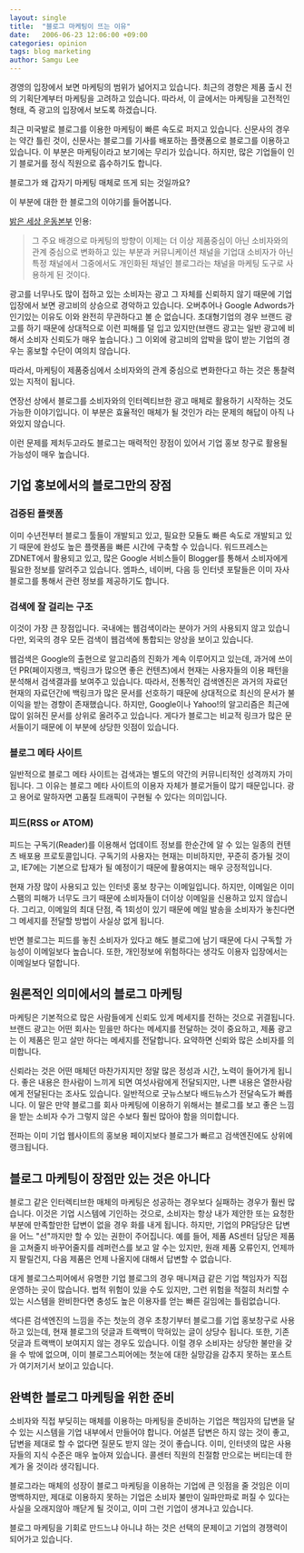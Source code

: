 ```yaml
---
layout: single
title:  "블로그 마케팅이 뜨는 이유"
date:   2006-06-23 12:06:00 +09:00
categories: opinion
tags: blog marketing
author: Samgu Lee
---
```

경영의 입장에서 보면 마케팅의 범위가 넒어지고 있습니다. 최근의 경향은 제품 출시 전의 기획단계부터 마케팅을 고려하고 있습니다. 따라서, 이 글에서는 마케팅을 고전적인 형태, 즉 광고의 입장에서 보도록 하겠습니다.

최근 미국발로 블로그를 이용한 마케팅이 빠른 속도로 퍼지고 있습니다. 신문사의 경우는 약간 틀린 것이, 신문사는 블로그를 기사를 배포하는 플랫폼으로 블로그를 이용하고 있습니다. 이 부분은 마케팅이라고 보기에는 무리가 있습니다. 하지만, 많은 기업들이 인기 블로거를 정식 직원으로 흡수하기도 합니다.

블로그가 왜 갑자기 마케팅 매체로 뜨게 되는 것일까요?

이 부분에 대한 한 블로그의 이야기를 들어봅니다.

[밝은 세상 운동본부](http://polo9.egloos.com/2059824) 인용:

> 그 주요 배경으로 마케팅의 방향이 이제는 더 이상 제품중심이 아닌 소비자와의 관계 중심으로 변화하고 있는 부분과 커뮤니케이션 채널을 기업대 소비자가 아닌 특정 채널에서 그중에서도 개인화된 채널인 블로그라는 채널을 마케팅 도구로 사용하게 된 것이다.

광고를 너무나도 많이 접하고 있는 소비자는 광고 그 자체를 신뢰하지 않기 때문에 기업 입장에서 보면 광고비의 상승으로 경악하고 있습니다. 오버추어나 Google Adwords가 인기있는 이유도 이와 완전히 무관하다고 볼 순 없습니다. 초대형기업의 경우 브랜드 광고를 하기 때문에 상대적으로 이런 피해를 덜 입고 있지만(브랜드 광고는 일반 광고에 비해서 소비자 신뢰도가 매우 높습니다.) 그 이외에 광고비의 압박을 많이 받는 기업의 경우는 홍보할 수단이 여의치 않습니다.

따라서, 마케팅이 제품중심에서 소비자와의 관계 중심으로 변화한다고 하는 것은 통찰력있는 지적이 됩니다.

연장선 상에서 블로그를 소비자와의 인터렉티브한 광고 매체로 활용하기 시작하는 것도 가능한 이야기입니다. 이 부분은 효율적인 매체가 될 것인가 라는 문제의 해답이 아직 나와있지 않습니다.

이런 문제를 제처두고라도 블로그는 매력적인 장점이 있어서 기업 홍보 창구로 활용될 가능성이 매우 높습니다.

## 기업 홍보에서의 블로그만의 장점

### 검증된 플랫폼

이미 수년전부터 블로그 툴들이 개발되고 있고, 필요한 모듈도 빠른 속도로 개발되고 있기 때문에 완성도 높은 플랫폼을 빠른 시간에 구축할 수 있습니다. 워드프레스는 ZDNET에서 활용되고 있고, 많은 Google 서비스들이 Blogger를 통해서 소비자에게 필요한 정보를 알려주고 있습니다. 엠파스, 네이버, 다음 등 인터넷 포탈들은 이미 자사 블로그를 통해서 관련 정보를 제공하기도 합니다.

### 검색에 잘 걸리는 구조

이것이 가장 큰 장점입니다. 국내에는 웹검색이라는 분야가 거의 사용되지 않고 있습니다만, 외국의 경우 모든 검색이 웹검색에 통합되는 양상을 보이고 있습니다.

웹검색은 Google의 출현으로 알고리즘의 진화가 계속 이루어지고 있는데, 과거에 쓰이던 PR(페이지랭크, 백링크가 많으면 좋은 컨텐츠)에서 현재는 사용자들의 이용 패턴을 분석해서 검색결과를 보여주고 있습니다. 따라서, 전통적인 검색엔진은 과거의 자료던 현재의 자료던간에 백링크가 많은 문서를 선호하기 때문에 상대적으로 최신의 문서가 불이익을 받는 경향이 존재했습니다. 하지만, Google이나 Yahoo!의 알고리즘은 최근에 많이 읽혀진 문서를 상위로 올려주고 있습니다. 게다가 블로그는 비교적 링크가 많은 문서들이기 때문에 이 부분에 상당한 잇점이 있습니다.

### 블로그 메타 사이트

일반적으로 블로그 메타 사이트는 검색과는 별도의 약간의 커뮤니티적인 성격까지 가미됩니다. 그 이유는 블로그 메타 사이트의 이용자 자체가 블로거들이 많기 때문입니다. 광고 용어로 말하자면 고품질 트래픽이 구현될 수 있다는 의미입니다.

### 피드(RSS or ATOM)

피드는 구독기(Reader)를 이용해서 업데이트 정보를 한순간에 알 수 있는 일종의 컨텐츠 배포용 프로토콜입니다. 구독기의 사용자는 현재는 미비하지만, 꾸준히 증가될 것이고, IE7에는 기본으로 탑재가 될 예정이기 때문에 활용여지는 매우 긍정적입니다.

현재 가장 많이 사용되고 있는 인터넷 홍보 창구는 이메일입니다. 하지만, 이메일은 이미 스팸의 피해가 너무도 크기 때문에 소비자들이 더이상 이메일을 신용하고 있지 않습니다. 그리고, 이메일의 최대 단점, 즉 1회성이 있기 때문에 메일 발송을 소비자가 놓친다면 그 메세지를 전달할 방법이 사실상 없게 됩니다.

반면 블로그는 피드를 놓친 소비자가 있다고 해도 블로그에 남기 때문에 다시 구독할 가능성이 이메일보다 높습니다. 또한, 개인정보에 위험하다는 생각도 이용자 입장에서는 이메일보다 덜합니다.

## 원론적인 의미에서의 블로그 마케팅

마케팅은 기본적으로 많은 사람들에게 신뢰도 있게 메세지를 전하는 것으로 귀결됩니다. 브랜드 광고는 어떤 회사는 믿을만 하다는 메세지를 전달하는 것이 중요하고, 제품 광고는 이 제품은 믿고 살만 하다는 메세지를 전달합니다. 요약하면 신뢰와 많은 소비자를 의미합니다.

신뢰라는 것은 어떤 매체던 마찬가지지만 정말 많은 정성과 시간, 노력이 들어가게 됩니다. 좋은 내용은 한사람이 느끼게 되면 여섯사람에게 전달되지만, 나쁜 내용은 열한사람에게 전달된다는 조사도 있습니다. 일반적으로 굿뉴스보다 배드뉴스가 전달속도가 빠릅니다. 이 말은 만약 블로그를 회사 마케팅에 이용하기 위해서는 블로그를 보고 좋은 느낌을 받는 소비자 수가 그렇지 않은 수보다 훨씬 많아야 함을 의미합니다.

전파는 이미 기업 웹사이트의 홍보용 페이지보다 블로그가 빠르고 검색엔진에도 상위에 랭크됩니다.

## 블로그 마케팅이 장점만 있는 것은 아니다

블로그 같은 인터렉티브한 매체의 마케팅은 성공하는 경우보다 실패하는 경우가 훨씬 많습니다. 이것은 기업 시스템에 기인하는 것으로, 소비자는 항상 내가 제안한 또는 요청한 부분에 만족할만한 답변이 없을 경우 화를 내게 됩니다. 하지만, 기업의 PR담당은 답변을 어느 "선"까지만 할 수 있는 권한이 주어집니다. 예를 들어, 제품 AS센터 담당은 제품을 고쳐줄지 바꾸어줄지를 레퍼런스를 보고 알 수는 있지만, 원래 제품 오류인지, 언제까지 팔릴건지, 다음 제품은 언제 나올지에 대해서 답변할 수 없습니다.

대게 블로그스피어에서 유명한 기업 블로그의 경우 매니져급 같은 기업 책임자가 직접 운영하는 곳이 많습니다. 법적 위험이 있을 수도 있지만, 그런 위험을 적절히 처리할 수 있는 시스템을 완비한다면 충성도 높은 이용자를 얻는 빠른 길임에는 틀림없습니다.

색다른 검색엔진의 느낌을 주는 첫눈의 경우 초창기부터 블로그를 기업 홍보창구로 사용하고 있는데, 현재 블로그의 덧글과 트랙백이 막혀있는 글이 상당수 됩니다. 또한, 기존 덧글과 트랙백이 보여지지 않는 경우도 있습니다. 이럴 경우 소비자는 상당한 불만을 갖을 수 밖에 없으며, 이미 블로그스피어에는 첫눈에 대한 실망감을 감추지 못하는 포스트가 여기저기서 보이고 있습니다.

## 완벽한 블로그 마케팅을 위한 준비

소비자와 직접 부딪히는 매체를 이용하는 마케팅을 준비하는 기업은 책임자의 답변을 달 수 있는 시스템을 기업 내부에서 만들어야 합니다. 어설픈 답변은 하지 않는 것이 좋고, 답변을 제대로 할 수 없다면 질문도 받지 않는 것이 좋습니다. 이미, 인터넷의 많은 사용자들의 지식 수준은 매우 높아져 있습니다. 콜센터 직원의 친절함 만으로는 버티는데 한계가 올 것이라 생각됩니다.

블로그라는 매체의 성장이 블로그 마케팅을 이용하는 기업에 큰 잇점을 줄 것임은 이미 명백하지만, 제대로 이용하지 못하는 기업은 소비자 불만이 일파만파로 퍼질 수 있다는 사실을 오래지않아 깨닫게 될 것이고, 이미 그런 기업이 생겨나고 있습니다.

블로그 마케팅을 기회로 만드느냐 아니냐 하는 것은 선택의 문제이고 기업의 경쟁력이 되어가고 있습니다.
